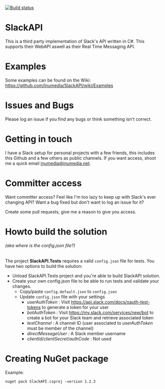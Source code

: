 [![Build status](https://ci.appveyor.com/api/projects/status/5n9e7sruxpo0mw79/branch/master?svg=true)](https://ci.appveyor.com/project/Inumedia/slackapi/branch/master)

# SlackAPI

This is a third party implementation of Slack's API written in C#. This supports their WebAPI aswell as their Real Time Messaging API.

# Examples

Some examples can be found on the Wiki: https://github.com/Inumedia/SlackAPI/wiki/Examples

# Issues and Bugs

Please log an issue if you find any bugs or think something isn't correct.

# Getting in touch

I have a Slack setup for personal projects with a few friends, this includes this Github and a few others as public channels. If you want access, shoot me a quick email inumedia@inumedia.net.

# Committer access

Want committer access? Feel like I'm too lazy to keep up with Slack's ever changing API? Want a bug fixed but don't want to log an issue for it?

Create some pull requests, give me a reason to give you access.

# Howto build the solution
###### (aka where is the config.json file?)
The project **SlackAPI.Tests** requires a valid `config.json` file for tests. You have two options to build the solution:
- Unload SlackAPI.Tests project and you're able to build SlackAPI solution.
- Create your own config.json file to be able to run tests and validate your changes.
  - Copy/paste `config.default.json` to `config.json`
  - Update `config.json` file with your settings
    - *userAuthToken* : Visit https://api.slack.com/docs/oauth-test-tokens to generate a token for your user
    - *botAuthToken* : Visit https://my.slack.com/services/new/bot to create a bot for your Slack team and retrieve associated token
    - *testChannel* : A channel ID (user associated to *userAuthToken* must be member of the channel)
    - *directMessageUser* : A Slack member username
    - *clientId*/*clientSecret*/*authCode* : Not used

# Creating NuGet package

Example:

```nuget pack SlackAPI.csproj -version 1.2.3```

